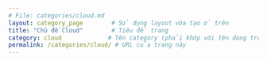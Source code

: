 ```yaml
---
# File: categories/cloud.md
layout: category_page        # Sử dụng layout vừa tạo ở trên
title: "Chủ đề Cloud"        # Tiêu đề trang
category: cloud             # Tên category (phải khớp với tên dùng trong bài viết)
permalink: /categories/cloud/ # URL của trang này
---
```

